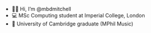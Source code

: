 - 👋🏻 Hi, I’m @mbdmitchell
- 💻 MSc Computing student at Imperial College, London 
- 🎵 University of Cambridge graduate (MPhil Music)
